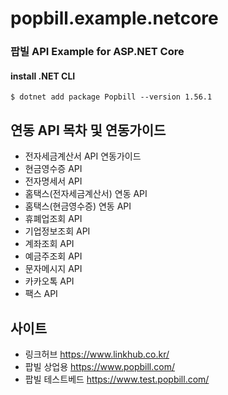 # popbill.example.netcore


### 팝빌 API Example for ASP.NET Core


#### install .NET CLI
    $ dotnet add package Popbill --version 1.56.1


연동 API 목차 및 연동가이드
-----------------
* 전자세금계산서 API 연동가이드
* 현금영수증 API
* 전자명세서 API
* 홈택스(전자세금계산서) 연동 API
* 홈택스(현금영수증) 연동 API
* 휴폐업조회 API
* 기업정보조회 API
* 계좌조회 API
* 예금주조회 API
* 문자메시지 API
* 카카오톡 API
* 팩스 API

사이트
-------------------------------
* 링크허브 <https://www.linkhub.co.kr/>
* 팝빌 상업용 <https://www.popbill.com/>
* 팝빌 테스트베드 <https://www.test.popbill.com/>
